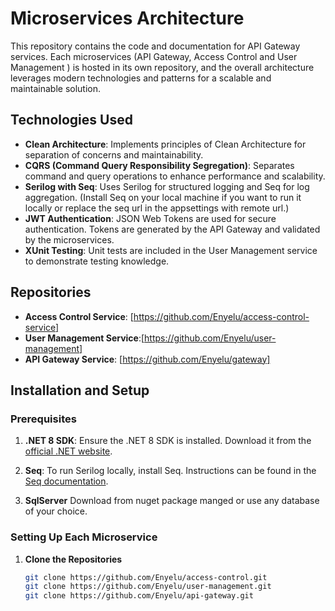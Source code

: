 # Microservices Architecture

This repository contains the code and documentation for API Gateway services. Each microservices (API Gateway, Access Control and User Management ) is hosted in its own repository, and the overall architecture leverages modern technologies and patterns for a scalable and maintainable solution.

## Technologies Used

- **Clean Architecture**: Implements principles of Clean Architecture for separation of concerns and maintainability.
- **CQRS (Command Query Responsibility Segregation)**: Separates command and query operations to enhance performance and scalability.
- **Serilog with Seq**: Uses Serilog for structured logging and Seq for log aggregation. (Install Seq on your local machine if you want to run it locally or replace the seq url in the appsettings with remote url.)
- **JWT Authentication**: JSON Web Tokens are used for secure authentication. Tokens are generated by the API Gateway and validated by the microservices.
- **XUnit Testing**: Unit tests are included in the User Management service to demonstrate testing knowledge.

## Repositories

- **Access Control Service**: [https://github.com/Enyelu/access-control-service]
- **User Management Service**:[https://github.com/Enyelu/user-management]
- **API Gateway Service**: [https://github.com/Enyelu/gateway]

## Installation and Setup

### Prerequisites

1. **.NET 8 SDK**: Ensure the .NET 8 SDK is installed. Download it from the [official .NET website](https://dotnet.microsoft.com/download).

2. **Seq**: To run Serilog locally, install Seq. Instructions can be found in the [Seq documentation](https://docs.datalust.co/docs/getting-started).
3. **SqlServer** Download from nuget package manged or use any database of your choice.

### Setting Up Each Microservice

1. **Clone the Repositories**

   ```bash
   git clone https://github.com/Enyelu/access-control.git
   git clone https://github.com/Enyelu/user-management.git
   git clone https://github.com/Enyelu/api-gateway.git
